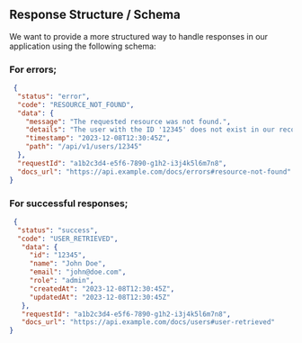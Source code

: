 ## Response Structure / Schema

We want to provide a more structured way to handle responses in our application using the following schema:

### For errors;
```json
 {
  "status": "error", 
  "code": "RESOURCE_NOT_FOUND", 
  "data": {
    "message": "The requested resource was not found.", 
    "details": "The user with the ID '12345' does not exist in our records.", 
    "timestamp": "2023-12-08T12:30:45Z", 
    "path": "/api/v1/users/12345"
  },
  "requestId": "a1b2c3d4-e5f6-7890-g1h2-i3j4k5l6m7n8", 
  "docs_url": "https://api.example.com/docs/errors#resource-not-found"
}
```

### For successful responses;
[//]: # (TODO: decide if we want to offer custom response codes for each endpoint or just use the generic "OK" code)
[//]: # (TODO: also decide if we want to pass a message in the response for successful requests)
```json 
 {
  "status": "success", 
  "code": "USER_RETRIEVED", 
   "data": {
     "id": "12345",
     "name": "John Doe",
     "email": "john@doe.com",
     "role": "admin",
     "createdAt": "2023-12-08T12:30:45Z",
     "updatedAt": "2023-12-08T12:30:45Z"
   },
   "requestId": "a1b2c3d4-e5f6-7890-g1h2-i3j4k5l6m7n8",
   "docs_url": "https://api.example.com/docs/users#user-retrieved"
}
```